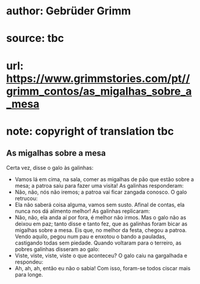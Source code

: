 # author: Gebrüder Grimm
# source: tbc
# url: https://www.grimmstories.com/pt//grimm_contos/as_migalhas_sobre_a_mesa
# note: copyright of translation tbc

## As migalhas sobre a mesa 

Certa vez, disse o galo às galinhas:
- Vamos lá em cima, na sala, comer as migalhas de pão que estão sobre a
mesa; a patroa saiu para fazer uma visita!
As galinhas responderam:
- Não, não, nós não iremos; a patroa vai ficar zangada conosco.
O galo retrucou:
- Ela não saberá coisa alguma, vamos sem susto. Afinal de contas, ela
nunca nos dá alimento melhor!
As galinhas replicaram:
- Não, não, ela anda aí por fora, é melhor não irmos.
Mas o galo não as deixou em paz; tanto disse e tanto fez, que as
galinhas foram bicar as migalhas sobre a mesa.
Eis que, no melhor da festa, chegou a patroa. Vendo aquilo, pegou num
pau e enxotou o bando a pauladas, castigando todas sem piedade.
Quando voltaram para o terreiro, as pobres galinhas disseram ao galo:
- Viste, viste, viste, viste o que aconteceu?
O galo caiu na gargalhada e respondeu:
- Ah, ah, ah, então eu não o sabia!
Com isso, foram-se todos ciscar mais para longe.
